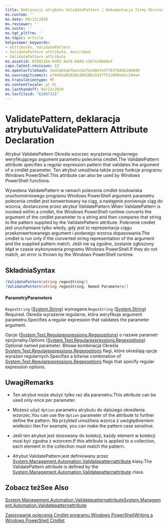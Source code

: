 ```yaml
---
title: Deklaracji atrybutu ValidatePattern | Dokumentacja firmy Microsoft
ms.custom: ''
ms.date: 09/13/2016
ms.reviewer: ''
ms.suite: ''
ms.tgt_pltfrm: ''
ms.topic: article
helpviewer_keywords:
- attributes, ValidatePattern
- ValidatePattern attribute, described
- ValidatePattern attribute
ms.assetid: 87b811be-6d93-4e7d-b9d0-c567a19bb0ef
caps.latest.revision: 13
ms.openlocfilehash: 5edcb65a6fbe1cb2fe2d0efe3f763fb84628b049
ms.sourcegitcommit: e7445ba8203da304286c591ff513900ad1c244a4
ms.translationtype: MT
ms.contentlocale: pl-PL
ms.lasthandoff: 04/23/2019
ms.locfileid: "62067131"
---
```

# <a name="validatepattern-attribute-declaration"></a><span data-ttu-id="0c391-102">ValidatePattern, deklaracja atrybutu</span><span class="sxs-lookup"><span data-stu-id="0c391-102">ValidatePattern Attribute Declaration</span></span>

<span data-ttu-id="0c391-103">Atrybut ValidatePattern Określa wzorzec wyrażenia regularnego weryfikującego argument parametru polecenia cmdlet.</span><span class="sxs-lookup"><span data-stu-id="0c391-103">The ValidatePattern attribute specifies a regular expression pattern that validates the argument of a cmdlet parameter.</span></span> <span data-ttu-id="0c391-104">Ten atrybut umożliwia także przez funkcje programu Windows PowerShell.</span><span class="sxs-lookup"><span data-stu-id="0c391-104">This attribute can also be used by Windows PowerShell functions.</span></span>

<span data-ttu-id="0c391-105">Wywołana ValidatePattern w ramach polecenia cmdlet środowiska uruchomieniowego programu Windows PowerShell argument parametru polecenia cmdlet jest konwertowany na ciąg, a następnie porównuje ciąg do wzorca, dostarczone przez atrybut ValidatePattern.</span><span class="sxs-lookup"><span data-stu-id="0c391-105">When ValidatePattern is invoked within a cmdlet, the Windows PowerShell runtime converts the argument of the cmdlet parameter to a string and then compares that string to the pattern supplied by the ValidatePattern attribute.</span></span> <span data-ttu-id="0c391-106">Polecenie cmdlet jest uruchamiane tylko wtedy, gdy jest to reprezentacja ciągu przekonwertowanego argument i podanego wzorca dopasowania.</span><span class="sxs-lookup"><span data-stu-id="0c391-106">The cmdlet is run only if the converted string representation of the argument and the supplied pattern match.</span></span> <span data-ttu-id="0c391-107">Jeśli nie są zgodne, zostanie zgłoszony błąd w czasie wykonywania programu Windows PowerShell.</span><span class="sxs-lookup"><span data-stu-id="0c391-107">If they do not match, an error is thrown by the Windows PowerShell runtime.</span></span>

## <a name="syntax"></a><span data-ttu-id="0c391-108">Składnia</span><span class="sxs-lookup"><span data-stu-id="0c391-108">Syntax</span></span>

```csharp
[ValidatePattern(string regexString)]
[ValidatePattern(string regexString, Named Parameters)]
```

#### <a name="parameters"></a><span data-ttu-id="0c391-109">Parametry</span><span class="sxs-lookup"><span data-stu-id="0c391-109">Parameters</span></span>

<span data-ttu-id="0c391-110">`RegexString` ([System.String](/dotnet/api/System.String)) wymagane.</span><span class="sxs-lookup"><span data-stu-id="0c391-110">`RegexString` ([System.String](/dotnet/api/System.String)) Required.</span></span> <span data-ttu-id="0c391-111">Określa wyrażenie regularne, która weryfikuje argument parametru.</span><span class="sxs-lookup"><span data-stu-id="0c391-111">Specifies a regular expression that validates the parameter argument.</span></span>

<span data-ttu-id="0c391-112">Opcje ([System.Text.Regularexpressions.Regexoptions](/dotnet/api/System.Text.RegularExpressions.RegexOptions)) o nazwie parametr opcjonalny.</span><span class="sxs-lookup"><span data-stu-id="0c391-112">Options ([System.Text.Regularexpressions.Regexoptions](/dotnet/api/System.Text.RegularExpressions.RegexOptions)) Optional named parameter.</span></span> <span data-ttu-id="0c391-113">Bitowa kombinacja Określa [System.Text.Regularexpressions.Regexoptions](/dotnet/api/System.Text.RegularExpressions.RegexOptions) flagi, które określają opcje wyrażeń regularnych.</span><span class="sxs-lookup"><span data-stu-id="0c391-113">Specifies a bitwise combination of [System.Text.Regularexpressions.Regexoptions](/dotnet/api/System.Text.RegularExpressions.RegexOptions) flags that specify regular expression options.</span></span>

## <a name="remarks"></a><span data-ttu-id="0c391-114">Uwagi</span><span class="sxs-lookup"><span data-stu-id="0c391-114">Remarks</span></span>

- <span data-ttu-id="0c391-115">Ten atrybut może służyć tylko raz dla parametru.</span><span class="sxs-lookup"><span data-stu-id="0c391-115">This attribute can be used only once per parameter.</span></span>

- <span data-ttu-id="0c391-116">Możesz użyć `Option` parametru atrybutu do dalszego określenia wzorzec.</span><span class="sxs-lookup"><span data-stu-id="0c391-116">You can use the `Option` parameter of the attribute to further define the pattern.</span></span> <span data-ttu-id="0c391-117">Na przykład umożliwia wzorca z uwzględnieniem wielkości liter.</span><span class="sxs-lookup"><span data-stu-id="0c391-117">For example, you can make the pattern case sensitive.</span></span>

- <span data-ttu-id="0c391-118">Jeśli ten atrybut jest stosowany do kolekcji, każdy element w kolekcji musi być zgodna z wzorcem.</span><span class="sxs-lookup"><span data-stu-id="0c391-118">If this attribute is applied to a collection, each element in the collection must match the pattern.</span></span>

- <span data-ttu-id="0c391-119">Atrybut ValidatePattern jest definiowany przez [System.Management.Automation.Validatepatternattribute](/dotnet/api/System.Management.Automation.ValidatePatternAttribute) klasy.</span><span class="sxs-lookup"><span data-stu-id="0c391-119">The ValidatePattern attribute is defined by the [System.Management.Automation.Validatepatternattribute](/dotnet/api/System.Management.Automation.ValidatePatternAttribute) class.</span></span>

## <a name="see-also"></a><span data-ttu-id="0c391-120">Zobacz też</span><span class="sxs-lookup"><span data-stu-id="0c391-120">See Also</span></span>

[<span data-ttu-id="0c391-121">System.Management.Automation.Validatepatternattribute</span><span class="sxs-lookup"><span data-stu-id="0c391-121">System.Management.Automation.Validatepatternattribute</span></span>](/dotnet/api/System.Management.Automation.ValidatePatternAttribute)

[<span data-ttu-id="0c391-122">Zapisywanie polecenia Cmdlet programu Windows PowerShell</span><span class="sxs-lookup"><span data-stu-id="0c391-122">Writing a Windows PowerShell Cmdlet</span></span>](./writing-a-windows-powershell-cmdlet.md)
